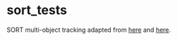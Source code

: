 # sort_tests

SORT multi-object tracking adapted from [here](https://github.com/abewley/sort) and [here](https://github.com/ZidanMusk/experimenting-with-sort).
